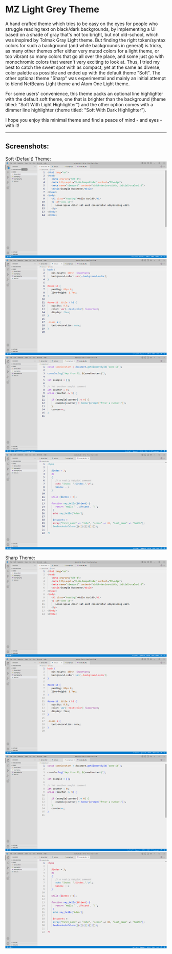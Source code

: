 # MZ Light Grey Theme

A hand crafted theme which tries to be easy on the eyes for people who struggle reading text on black/dark backgrounds, by implementing a UI based on a shade of gray that's not too bright, but not old-school, which was inspired by Tolmak Gray Light theme. But finding the right token/syntax colors for such a background (and white backgrounds in general) is tricky, as many other themes offer either very muted colors for a light theme, or too vibrant so many colors that go all over the place, and some just go with monochromic colors that weren't very exciting to look at. Thus, I tried my best to catch the sweet spot with as compact, yet at the same as diverse, color palette as possible and ended up with the default theme "Soft". The other optional theme "Sharp" was experimental and mainly an initial attempt to blend NetBeans Light theme and Atom One Light theme.


For some users' convenience, this theme packs an optional line highlighter with the default soft theme, one that is brighter than the background (theme titled: "Soft With Light Highlighter") and the other option comes with a dimmer line highlighter (theme titled: "Soft With Dark Highlighter").


I hope you enjoy this minimal theme and find a peace of mind - and eyes - with it!

---
## Screenshots:

Soft (Default) Theme:
![html-soft](https://github.com/Malaz-YI/MZ-Light-Grey-Theme/blob/main/screenshots/html-soft.png)
![css-soft](https://github.com/Malaz-YI/MZ-Light-Grey-Theme/blob/main/screenshots/css-soft.png)
![js-soft](https://github.com/Malaz-YI/MZ-Light-Grey-Theme/blob/main/screenshots/js-soft.png)
![php-soft](https://github.com/Malaz-YI/MZ-Light-Grey-Theme/blob/main/screenshots/php-soft.png)


Sharp Theme:
![html-sharp](https://github.com/Malaz-YI/MZ-Light-Grey-Theme/blob/main/screenshots/html-sharp.png)
![css-sharp](https://github.com/Malaz-YI/MZ-Light-Grey-Theme/blob/main/screenshots/css-sharp.png)
![js-sharp](https://github.com/Malaz-YI/MZ-Light-Grey-Theme/blob/main/screenshots/js-sharp.png)
![php-sharp](https://github.com/Malaz-YI/MZ-Light-Grey-Theme/blob/main/screenshots/php-sharp.png)
